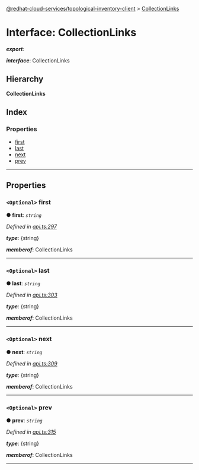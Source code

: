 [@redhat-cloud-services/topological-inventory-client](../README.md) > [CollectionLinks](../interfaces/collectionlinks.md)

# Interface: CollectionLinks

*__export__*: 

*__interface__*: CollectionLinks

## Hierarchy

**CollectionLinks**

## Index

### Properties

* [first](collectionlinks.md#first)
* [last](collectionlinks.md#last)
* [next](collectionlinks.md#next)
* [prev](collectionlinks.md#prev)

---

## Properties

<a id="first"></a>

### `<Optional>` first

**● first**: *`string`*

*Defined in [api.ts:297](https://github.com/RedHatInsights/javascript-clients/blob/master/packages/topological-inventory/api.ts#L297)*

*__type__*: {string}

*__memberof__*: CollectionLinks

___
<a id="last"></a>

### `<Optional>` last

**● last**: *`string`*

*Defined in [api.ts:303](https://github.com/RedHatInsights/javascript-clients/blob/master/packages/topological-inventory/api.ts#L303)*

*__type__*: {string}

*__memberof__*: CollectionLinks

___
<a id="next"></a>

### `<Optional>` next

**● next**: *`string`*

*Defined in [api.ts:309](https://github.com/RedHatInsights/javascript-clients/blob/master/packages/topological-inventory/api.ts#L309)*

*__type__*: {string}

*__memberof__*: CollectionLinks

___
<a id="prev"></a>

### `<Optional>` prev

**● prev**: *`string`*

*Defined in [api.ts:315](https://github.com/RedHatInsights/javascript-clients/blob/master/packages/topological-inventory/api.ts#L315)*

*__type__*: {string}

*__memberof__*: CollectionLinks

___

